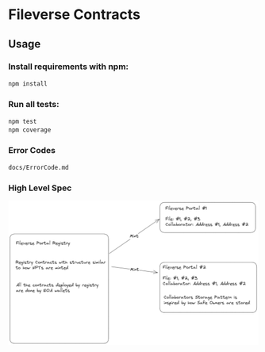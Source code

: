 # Fileverse Contracts

Usage
-----
### Install requirements with npm:

```bash
npm install
```

### Run all tests:

```bash
npm test
npm coverage
```

### Error Codes

```bash
docs/ErrorCode.md
```

### High Level Spec

![High Level Spec](https://github.com/fileverse/fileverse-smartcontracts/blob/c2f35d8303cfbc192fd0a2c39e82dbf2c0fb45a7/docs/High_Level.png)
